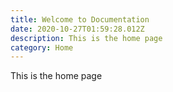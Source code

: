 ```yaml
---
title: Welcome to Documentation
date: 2020-10-27T01:59:28.012Z
description: This is the home page
category: Home
---
```

This is the home page